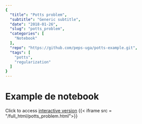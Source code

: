 ```yaml
---
{
  "title": "Potts problem",
  "subtitle": "Generic subtitle",
  "date": "2018-01-26",
  "slug": "potts_problem",
  "categories": [
    "Notebook"
  ],
  "repo": "https://github.com/peps-uga/potts-example.git",
  "tags": [
    "potts",
    "regularization"
  ]
}
---
```

# Example de notebook

Click to access <a href="https://mybinder.org/v2/gh/peps-uga/potts-example.git/master?filepath=Potts_problem.ipynb" target="_blank">interactive version</a> 
{{< iframe src = "/full_html/potts_problem.html">}}
